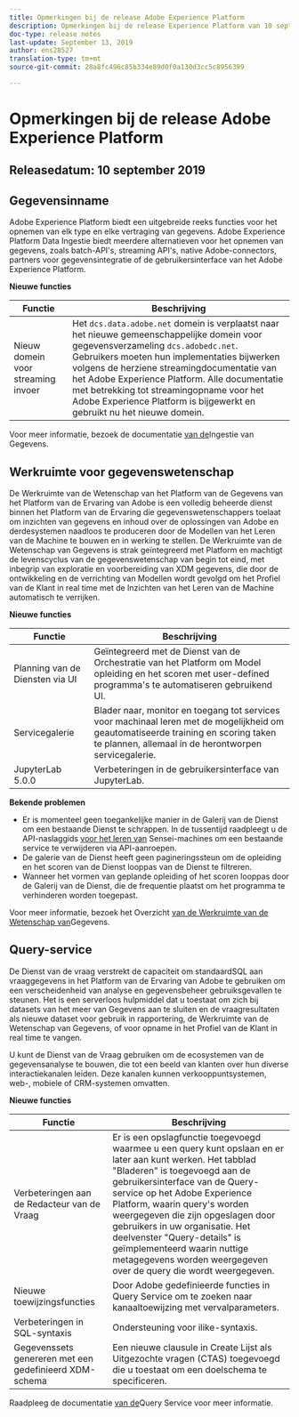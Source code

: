 ```yaml
---
title: Opmerkingen bij de release Adobe Experience Platform
description: Opmerkingen bij de release Experience Platform van 10 september 2019
doc-type: release notes
last-update: September 13, 2019
author: ens28527
translation-type: tm+mt
source-git-commit: 28a8fc496c85b334e89d0f0a130d3cc5c8956399

---
```



# Opmerkingen bij de release Adobe Experience Platform

## Releasedatum: 10 september 2019

## Gegevensinname

Adobe Experience Platform biedt een uitgebreide reeks functies voor het opnemen van elk type en elke vertraging van gegevens. Adobe Experience Platform Data Ingestie biedt meerdere alternatieven voor het opnemen van gegevens, zoals batch-API&#39;s, streaming API&#39;s, native Adobe-connectors, partners voor gegevensintegratie of de gebruikersinterface van het Adobe Experience Platform.

**Nieuwe functies**

| Functie | Beschrijving |
| ----------- | ---------- |
| Nieuw domein voor streaming invoer | Het `dcs.data.adobe.net` domein is verplaatst naar het nieuwe gemeenschappelijke domein voor gegevensverzameling `dcs.adobedc.net`. Gebruikers moeten hun implementaties bijwerken volgens de herziene streamingdocumentatie van het Adobe Experience Platform. Alle documentatie met betrekking tot streamingopname voor het Adobe Experience Platform is bijgewerkt en gebruikt nu het nieuwe domein. |

Voor meer informatie, bezoek de documentatie [van de](../../ingestion/home.md)Ingestie van Gegevens.

## Werkruimte voor gegevenswetenschap

De Werkruimte van de Wetenschap van het Platform van de Gegevens van het Platform van de Ervaring van Adobe is een volledig beheerde dienst binnen het Platform van de Ervaring die gegevenswetenschappers toelaat om inzichten van gegevens en inhoud over de oplossingen van Adobe en derdesystemen naadloos te produceren door de Modellen van het Leren van de Machine te bouwen en in werking te stellen. De Werkruimte van de Wetenschap van Gegevens is strak geïntegreerd met Platform en machtigt de levenscyclus van de gegevenswetenschap van begin tot eind, met inbegrip van exploratie en voorbereiding van XDM gegevens, die door de ontwikkeling en de verrichting van Modellen wordt gevolgd om het Profiel van de Klant in real time met de Inzichten van het Leren van de Machine automatisch te verrijken.

**Nieuwe functies**

| Functie | Beschrijving |
| -----------| ---------- |
| Planning van de Diensten via UI | Geïntegreerd met de Dienst van de Orchestratie van het Platform om Model opleiding en het scoren met user-defined programma&#39;s te automatiseren gebruikend UI. |
| Servicegalerie | Blader naar, monitor en toegang tot services voor machinaal leren met de mogelijkheid om geautomatiseerde training en scoring taken te plannen, allemaal in de herontworpen servicegalerie. |
| JupyterLab 5.0.0 | Verbeteringen in de gebruikersinterface van JupyterLab. |

**Bekende problemen**

* Er is momenteel geen toegankelijke manier in de Galerij van de Dienst om een bestaande Dienst te schrappen. In de tussentijd raadpleegt u de API-naslaggids [voor het leren van](https://www.adobe.io/apis/experienceplatform/home/api-reference.html#!acpdr/swagger-specs/sensei-ml-api.yaml) Sensei-machines om een bestaande service te verwijderen via API-aanroepen.
* De galerie van de Dienst heeft geen pagineringssteun om de opleiding en het scoren van de Dienst looppas van de Dienst te filtreren.
* Wanneer het vormen van geplande opleiding of het scoren looppas door de Galerij van de Dienst, die de frequentie plaatst om het programma te verhinderen worden toegepast.

Voor meer informatie, bezoek het Overzicht [van de Werkruimte van de Wetenschap van](../../data-science-workspace/home.md)Gegevens.

## Query-service

De Dienst van de vraag verstrekt de capaciteit om standaardSQL aan vraaggegevens in het Platform van de Ervaring van Adobe te gebruiken om een verscheidenheid van analyse en gegevensbeheer gebruiksgevallen te steunen. Het is een serverloos hulpmiddel dat u toestaat om zich bij datasets van het meer van Gegevens aan te sluiten en de vraagresultaten als nieuwe dataset voor gebruik in rapportering, de Werkruimte van de Wetenschap van Gegevens, of voor opname in het Profiel van de Klant in real time te vangen.

U kunt de Dienst van de Vraag gebruiken om de ecosystemen van de gegevensanalyse te bouwen, die tot een beeld van klanten over hun diverse interactiekanalen leiden. Deze kanalen kunnen verkooppuntsystemen, web-, mobiele of CRM-systemen omvatten.

**Nieuwe functies**

| Functie | Beschrijving |
| -----------| ---------- |
| Verbeteringen aan de Redacteur van de Vraag | Er is een opslagfunctie toegevoegd waarmee u een query kunt opslaan en er later aan kunt werken. Het tabblad &quot;Bladeren&quot; is toegevoegd aan de gebruikersinterface van de Query-service op het Adobe Experience Platform, waarin query&#39;s worden weergegeven die zijn opgeslagen door gebruikers in uw organisatie. Het deelvenster &quot;Query-details&quot; is geïmplementeerd waarin nuttige metagegevens worden weergegeven over de query die wordt weergegeven. |
| Nieuwe toewijzingsfuncties | Door Adobe gedefinieerde functies in Query Service om te zoeken naar kanaaltoewijzing met vervalparameters. |
| Verbeteringen in SQL-syntaxis | Ondersteuning voor ilike-syntaxis. |
| Gegevenssets genereren met een gedefinieerd XDM-schema | Een nieuwe clausule in Create Lijst als Uitgezochte vragen (CTAS) toegevoegd die u toestaat om een doelschema te specificeren. |

Raadpleeg de documentatie [van de](../../query-service/home.md)Query Service voor meer informatie.